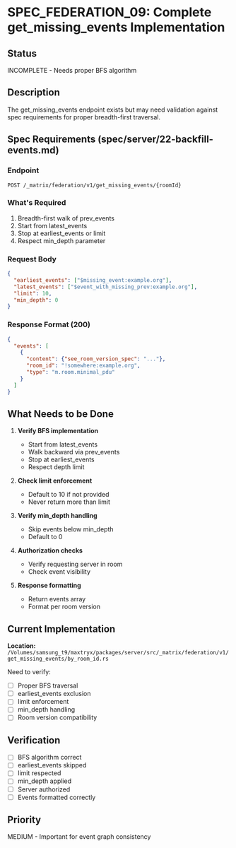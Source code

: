 # SPEC_FEDERATION_09: Complete get_missing_events Implementation

## Status
INCOMPLETE - Needs proper BFS algorithm

## Description
The get_missing_events endpoint exists but may need validation against spec requirements for proper breadth-first traversal.

## Spec Requirements (spec/server/22-backfill-events.md)

### Endpoint
`POST /_matrix/federation/v1/get_missing_events/{roomId}`

### What's Required
1. Breadth-first walk of prev_events
2. Start from latest_events
3. Stop at earliest_events or limit
4. Respect min_depth parameter

### Request Body
```json
{
  "earliest_events": ["$missing_event:example.org"],
  "latest_events": ["$event_with_missing_prev:example.org"],
  "limit": 10,
  "min_depth": 0
}
```

### Response Format (200)
```json
{
  "events": [
    {
      "content": {"see_room_version_spec": "..."},
      "room_id": "!somewhere:example.org",
      "type": "m.room.minimal_pdu"
    }
  ]
}
```

## What Needs to be Done

1. **Verify BFS implementation**
   - Start from latest_events
   - Walk backward via prev_events
   - Stop at earliest_events
   - Respect depth limit

2. **Check limit enforcement**
   - Default to 10 if not provided
   - Never return more than limit

3. **Verify min_depth handling**
   - Skip events below min_depth
   - Default to 0

4. **Authorization checks**
   - Verify requesting server in room
   - Check event visibility

5. **Response formatting**
   - Return events array
   - Format per room version

## Current Implementation
**Location:** `/Volumes/samsung_t9/maxtryx/packages/server/src/_matrix/federation/v1/get_missing_events/by_room_id.rs`

Need to verify:
- [ ] Proper BFS traversal
- [ ] earliest_events exclusion
- [ ] limit enforcement
- [ ] min_depth handling
- [ ] Room version compatibility

## Verification
- [ ] BFS algorithm correct
- [ ] earliest_events skipped
- [ ] limit respected
- [ ] min_depth applied
- [ ] Server authorized
- [ ] Events formatted correctly

## Priority
MEDIUM - Important for event graph consistency
